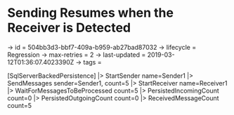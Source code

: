 # Sending Resumes when the Receiver is Detected

-> id = 504bb3d3-bbf7-409a-b959-ab27bad87032
-> lifecycle = Regression
-> max-retries = 2
-> last-updated = 2019-03-12T01:36:07.4023390Z
-> tags = 

[SqlServerBackedPersistence]
|> StartSender name=Sender1
|> SendMessages sender=Sender1, count=5
|> StartReceiver name=Receiver1
|> WaitForMessagesToBeProcessed count=5
|> PersistedIncomingCount count=0
|> PersistedOutgoingCount count=0
|> ReceivedMessageCount count=5
~~~
